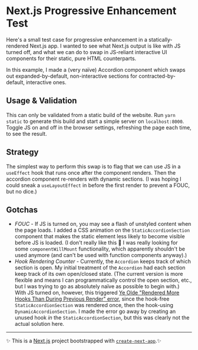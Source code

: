 # Next.js Progressive Enhancement Test

Here's a small test case for progressive enhancement in a statically-rendered Next.js app. I wanted to see what Next.js output is like with JS turned off, and what we can do to swap in JS-reliant interactive UI components for their static, pure HTML counterparts.

In this example, I made a (very naïve) Accordion component which swaps out expanded-by-default, non-interactive sections for contracted-by-default, interactive ones.

## Usage & Validation

This can only be validated from a static build of the website. Run `yarn static` to generate this build and start a simple server on `localhost:8000`. Toggle JS on and off in the browser settings, refreshing the page each time, to see the result.

## Strategy

The simplest way to perform this swap is to flag that we can use JS in a `useEffect` hook that runs once after the component renders. Then the accordion component re-renders with dynamic sections. (I was hoping I could sneak a `useLayoutEffect` in before the first render to prevent a FOUC, but no dice.)

## Gotchas
- *FOUC* - If JS is turned on, you may see a flash of unstyled content when the page loads. I added a CSS animation on the `StaticAccordionSection` component that makes the static element less likely to become visible before JS is loaded. (I don't really like this 🤔 I was really looking for some `componentWillMount` functionality, which apparently shouldn't be used anymore (and can't be used with function components anyway).)
- *Hook Rendering Counter* - Currently, the `Accordion` keeps track of which section is open. My initial treatment of the `Accordion` had each section keep track of its own open/closed state. (The current version is more flexible and means I can programmatically control the open section, etc., but I was trying to go as absolutely naïve as possible to begin with.) With JS turned on, however, this triggered [Ye Olde "Rendered More Hooks Than During Previous Render" error](https://medium.com/@shanplourde/react-hooks-rendered-more-hooks-than-during-the-previous-render-d2c026d7cca3), since the hook-free `StaticAccordionSection` was rendered once, then the hook-using `DynamicAccordionSection`. I made the error go away by creating an unused hook _in_ the `StaticAccordionSection`, but this was clearly not the actual solution here.

---
✨ This is a [Next.js](https://nextjs.org/) project bootstrapped with [`create-next-app`](https://github.com/vercel/next.js/tree/canary/packages/create-next-app).✨ 

